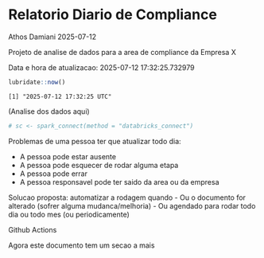 # Relatorio Diario de Compliance
Athos Damiani
2025-07-12

Projeto de analise de dados para a area de compliance da Empresa X

Data e hora de atualizacao: 2025-07-12 17:32:25.732979

``` r
lubridate::now()
```

    [1] "2025-07-12 17:32:25 UTC"

(Analise dos dados aqui)

``` r
# sc <- spark_connect(method = "databricks_connect")
```

Problemas de uma pessoa ter que atualizar todo dia:

-   A pessoa pode estar ausente
-   A pessoa pode esquecer de rodar alguma etapa
-   A pessoa pode errar
-   A pessoa responsavel pode ter saido da area ou da empresa

Solucao proposta: automatizar a rodagem quando - Ou o documento for
alterado (sofrer alguma mudanca/melhoria) - Ou agendado para rodar todo
dia ou todo mes (ou periodicamente)

Github Actions

Agora este documento tem um secao a mais
